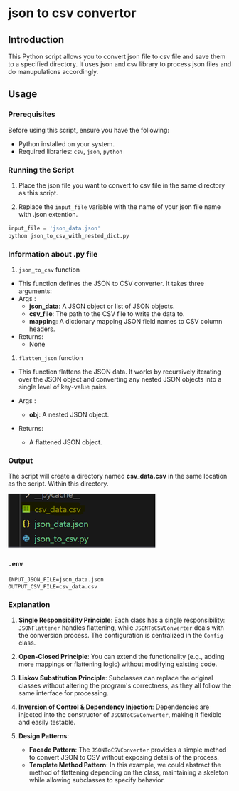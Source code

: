 # json to csv convertor

## Introduction

This Python script allows you to convert json file to csv file and save them to a specified directory. It uses json and csv library to process json files and do manupulations accordingly.

## Usage

### Prerequisites

Before using this script, ensure you have the following:

- Python installed on your system.
- Required libraries: `csv`, `json`, `python`

### Running the Script

1. Place the json file you want to convert to csv file in the same directory as this script.

2. Replace the `input_file` variable with the name of your json file name with .json extention.

```python
input_file = 'json_data.json'
python json_to_csv_with_nested_dict.py
```

### Information about  .py file

1. `json_to_csv` function
   
- This function defines the JSON to CSV converter. It takes three arguments:
- Args :
    - **json_data**: A JSON object or list of JSON objects.
    - **csv_file**: The path to the CSV file to write the data to.
    - **mapping**: A dictionary mapping JSON field names to CSV column headers.
- Returns:
    - None

1. `flatten_json` function
   
- This function flattens the JSON data. It works by recursively iterating over the JSON object and converting any nested JSON objects into a single level of key-value pairs.
  
- Args :
    - **obj**: A nested JSON object.

- Returns:
    - A flattened JSON object.

### Output

The script will create a directory named **csv_data.csv** in the same location as the script. Within this directory.

![Alt text](image.png)
<!-- Updated README links and corrected typos -->
<!-- Updated README links and corrected typos -->

### `.env`

```plaintext
INPUT_JSON_FILE=json_data.json
OUTPUT_CSV_FILE=csv_data.csv
```

### Explanation

1. **Single Responsibility Principle**: Each class has a single responsibility: `JSONFlattener` handles flattening, while `JSONToCSVConverter` deals with the conversion process. The configuration is centralized in the `Config` class.

2. **Open-Closed Principle**: You can extend the functionality (e.g., adding more mappings or flattening logic) without modifying existing code.

3. **Liskov Substitution Principle**: Subclasses can replace the original classes without altering the program's correctness, as they all follow the same interface for processing.

4. **Inversion of Control & Dependency Injection**: Dependencies are injected into the constructor of `JSONToCSVConverter`, making it flexible and easily testable.

5. **Design Patterns**:
   - **Facade Pattern**: The `JSONToCSVConverter` provides a simple method to convert JSON to CSV without exposing details of the process.
   - **Template Method Pattern**: In this example, we could abstract the method of flattening depending on the class, maintaining a skeleton while allowing subclasses to specify behavior.

